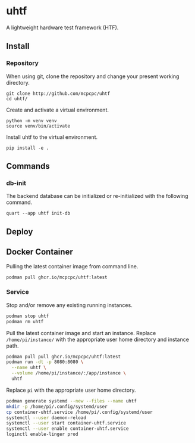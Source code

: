# uhtf

A lightweight hardware test framework (HTF).

## Install

### Repository

When using git, clone the repository and change your 
present working directory.

```shell
git clone http://github.com/mcpcpc/uhtf
cd uhtf/
```

Create and activate a virtual environment.

```shell
python -m venv venv
source venv/bin/activate
```

Install uhtf to the virtual environment.

```shell
pip install -e .
```

## Commands

### db-init

The backend database can be initialized or re-initialized 
with the following command.

```shell
quart --app uhtf init-db
```

## Deploy

## Docker Container

Pulling the latest container image from command line.

```shell
podman pull ghcr.io/mcpcpc/uhtf:latest
```

### Service

Stop and/or remove any existing running instances.

```sh
podman stop uhtf
podman rm uhtf
```

Pull the latest container image and start an instance. Replace `/home/pi/instance/` with the appropriate user home directory and instance path.

```sh
podman pull pull ghcr.io/mcpcpc/uhtf:latest
podman run -dt -p 8080:8080 \
  --name uhtf \
  --volume /home/pi/instance/:/app/instance \
  uhtf
```

Replace `pi` with the appropriate user home directory.

```sh
podman generate systemd --new --files --name uhtf
mkdir -p /home/pi/.config/systemd/user
cp container-uhtf.service /home/pi/.config/systemd/user
systemctl --user daemon-reload
systemctl --user start container-uhtf.service
systemctl --user enable container-uhtf.service
loginctl enable-linger prod
```
